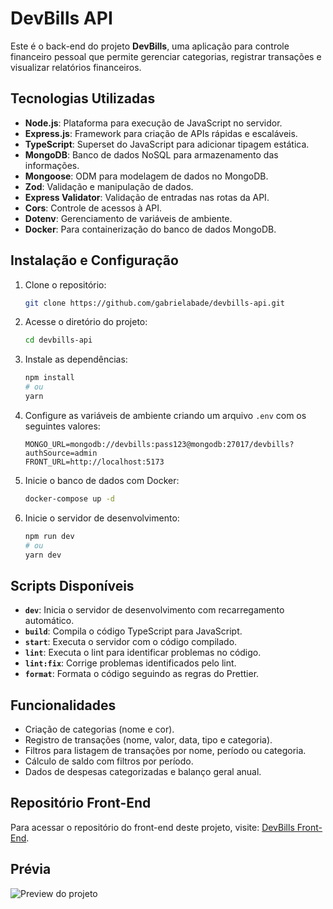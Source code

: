 # DevBills API

Este é o back-end do projeto **DevBills**, uma aplicação para controle financeiro pessoal que permite gerenciar categorias, registrar transações e visualizar relatórios financeiros.

## Tecnologias Utilizadas

- **Node.js**: Plataforma para execução de JavaScript no servidor.
- **Express.js**: Framework para criação de APIs rápidas e escaláveis.
- **TypeScript**: Superset do JavaScript para adicionar tipagem estática.
- **MongoDB**: Banco de dados NoSQL para armazenamento das informações.
- **Mongoose**: ODM para modelagem de dados no MongoDB.
- **Zod**: Validação e manipulação de dados.
- **Express Validator**: Validação de entradas nas rotas da API.
- **Cors**: Controle de acessos à API.
- **Dotenv**: Gerenciamento de variáveis de ambiente.
- **Docker**: Para containerização do banco de dados MongoDB.

## Instalação e Configuração

1. Clone o repositório:
   ```bash
   git clone https://github.com/gabrielabade/devbills-api.git
   ```

2. Acesse o diretório do projeto:
   ```bash
   cd devbills-api
   ```

3. Instale as dependências:
   ```bash
   npm install
   # ou
   yarn
   ```

4. Configure as variáveis de ambiente criando um arquivo `.env` com os seguintes valores:
   ```env
   MONGO_URL=mongodb://devbills:pass123@mongodb:27017/devbills?authSource=admin
   FRONT_URL=http://localhost:5173
   ```

5. Inicie o banco de dados com Docker:
   ```bash
   docker-compose up -d
   ```

6. Inicie o servidor de desenvolvimento:
   ```bash
   npm run dev
   # ou
   yarn dev
   ```

## Scripts Disponíveis

- **`dev`**: Inicia o servidor de desenvolvimento com recarregamento automático.
- **`build`**: Compila o código TypeScript para JavaScript.
- **`start`**: Executa o servidor com o código compilado.
- **`lint`**: Executa o lint para identificar problemas no código.
- **`lint:fix`**: Corrige problemas identificados pelo lint.
- **`format`**: Formata o código seguindo as regras do Prettier.

## Funcionalidades

- Criação de categorias (nome e cor).
- Registro de transações (nome, valor, data, tipo e categoria).
- Filtros para listagem de transações por nome, período ou categoria.
- Cálculo de saldo com filtros por período.
- Dados de despesas categorizadas e balanço geral anual.

## Repositório Front-End

Para acessar o repositório do front-end deste projeto, visite: [DevBills Front-End](https://github.com/gabrielabade/devbills-front).

##  Prévia

![Preview do projeto](./src/devbills-finanças.png)